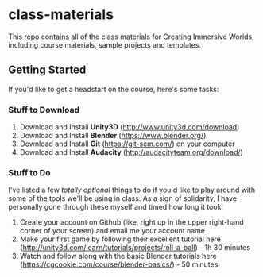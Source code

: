 # class-materials
This repo contains all of the class materials for Creating Immersive Worlds, including course materials, sample projects and templates.

## Getting Started
If you'd like to get a headstart on the course, here's some tasks:

### Stuff to Download
1. Download and Install **Unity3D** (http://www.unity3d.com/download)
2. Download and Install **Blender** (https://www.blender.org/)
3. Download and Install **Git** (https://git-scm.com/) on your computer
4. Download and Install **Audacity** (http://audacityteam.org/download/) 

### Stuff to Do 
I've listed a few *totally optional* things to do if you'd like to play around with some of the tools we'll be using in class. As a sign of solidarity, I have personally gone through these myself and timed how long it took!

1. Create your account on Github (like, right up in the upper right-hand corner of your screen) and email me your account name
2. Make your first game by following their excellent tutorial here (http://unity3d.com/learn/tutorials/projects/roll-a-ball) - 1h 30 minutes 
3. Watch and follow along with the basic Blender tutorials here (https://cgcookie.com/course/blender-basics/) - 50 minutes

